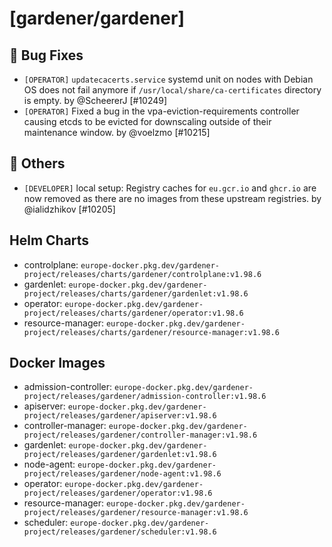 # [gardener/gardener]

## 🐛 Bug Fixes

- `[OPERATOR]` `updatecacerts.service` systemd unit on nodes with Debian OS does not fail anymore if `/usr/local/share/ca-certificates` directory is empty. by @ScheererJ [#10249]
- `[OPERATOR]` Fixed a bug in the vpa-eviction-requirements controller causing etcds to be evicted for downscaling outside of their maintenance window. by @voelzmo [#10215]
## 🏃 Others

- `[DEVELOPER]` local setup: Registry caches for `eu.gcr.io` and `ghcr.io` are now removed as there are no images from these upstream registries. by @ialidzhikov [#10205]

## Helm Charts
- controlplane: `europe-docker.pkg.dev/gardener-project/releases/charts/gardener/controlplane:v1.98.6`
- gardenlet: `europe-docker.pkg.dev/gardener-project/releases/charts/gardener/gardenlet:v1.98.6`
- operator: `europe-docker.pkg.dev/gardener-project/releases/charts/gardener/operator:v1.98.6`
- resource-manager: `europe-docker.pkg.dev/gardener-project/releases/charts/gardener/resource-manager:v1.98.6`
## Docker Images
- admission-controller: `europe-docker.pkg.dev/gardener-project/releases/gardener/admission-controller:v1.98.6`
- apiserver: `europe-docker.pkg.dev/gardener-project/releases/gardener/apiserver:v1.98.6`
- controller-manager: `europe-docker.pkg.dev/gardener-project/releases/gardener/controller-manager:v1.98.6`
- gardenlet: `europe-docker.pkg.dev/gardener-project/releases/gardener/gardenlet:v1.98.6`
- node-agent: `europe-docker.pkg.dev/gardener-project/releases/gardener/node-agent:v1.98.6`
- operator: `europe-docker.pkg.dev/gardener-project/releases/gardener/operator:v1.98.6`
- resource-manager: `europe-docker.pkg.dev/gardener-project/releases/gardener/resource-manager:v1.98.6`
- scheduler: `europe-docker.pkg.dev/gardener-project/releases/gardener/scheduler:v1.98.6`
